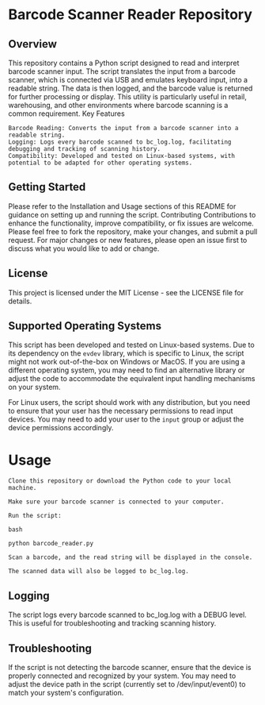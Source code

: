 # Barcode Scanner Reader Repository
## Overview

This repository contains a Python script designed to read and interpret barcode scanner input. The script translates the input from a barcode scanner, which is connected via USB and emulates keyboard input, into a readable string. The data is then logged, and the barcode value is returned for further processing or display. This utility is particularly useful in retail, warehousing, and other environments where barcode scanning is a common requirement.
Key Features

    Barcode Reading: Converts the input from a barcode scanner into a readable string.
    Logging: Logs every barcode scanned to bc_log.log, facilitating debugging and tracking of scanning history.
    Compatibility: Developed and tested on Linux-based systems, with potential to be adapted for other operating systems.

## Getting Started

Please refer to the Installation and Usage sections of this README for guidance on setting up and running the script.
Contributing
Contributions to enhance the functionality, improve compatibility, or fix issues are welcome. Please feel free to fork the repository, 
make your changes, and submit a pull request. For major changes or new features, please open an issue first to discuss what you would like to add or change.

## License

This project is licensed under the MIT License - see the LICENSE file for details.

## Supported Operating Systems

This script has been developed and tested on Linux-based systems. Due to its dependency on the `evdev` library, which is specific to Linux, the script might not work out-of-the-box on Windows or MacOS. If you are using a different operating system, you may need to find an alternative library or adjust the code to accommodate the equivalent input handling mechanisms on your system.

For Linux users, the script should work with any distribution, but you need to ensure that your user has the necessary permissions to read input devices. You may need to add your user to the `input` group or adjust the device permissions accordingly.

# Usage

    Clone this repository or download the Python code to your local machine.

    Make sure your barcode scanner is connected to your computer.

    Run the script:

    bash

    python barcode_reader.py

    Scan a barcode, and the read string will be displayed in the console.

    The scanned data will also be logged to bc_log.log.

## Logging

The script logs every barcode scanned to bc_log.log with a DEBUG level. This is useful for troubleshooting and tracking scanning history.

## Troubleshooting

If the script is not detecting the barcode scanner, ensure that the device is properly connected and recognized by your system. You may need to adjust the device path in the script (currently set to /dev/input/event0) to match your system's configuration.
